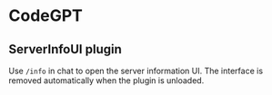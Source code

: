 # CodeGPT

## ServerInfoUI plugin

Use `/info` in chat to open the server information UI. The interface is removed automatically when the plugin is unloaded.

